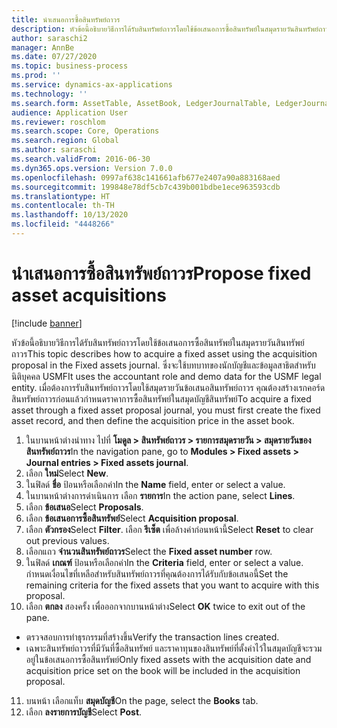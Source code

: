 ```yaml
---
title: นำเสนอการซื้อสินทรัพย์ถาวร
description: หัวข้อนี้อธิบายวิธีการได้รับสินทรัพย์ถาวรโดยใช้ข้อเสนอการซื้อสินทรัพย์ในสมุดรายวันสินทรัพย์ถาวร
author: saraschi2
manager: AnnBe
ms.date: 07/27/2020
ms.topic: business-process
ms.prod: ''
ms.service: dynamics-ax-applications
ms.technology: ''
ms.search.form: AssetTable, AssetBook, LedgerJournalTable, LedgerJournalTransAsset, SysQueryForm
audience: Application User
ms.reviewer: roschlom
ms.search.scope: Core, Operations
ms.search.region: Global
ms.author: saraschi
ms.search.validFrom: 2016-06-30
ms.dyn365.ops.version: Version 7.0.0
ms.openlocfilehash: 0997af638c141661afb677e2407a90a883168aed
ms.sourcegitcommit: 199848e78df5cb7c439b001bdbe1ece963593cdb
ms.translationtype: HT
ms.contentlocale: th-TH
ms.lasthandoff: 10/13/2020
ms.locfileid: "4448266"
---
```

# <a name="propose-fixed-asset-acquisitions"></a><span data-ttu-id="eef79-103">นำเสนอการซื้อสินทรัพย์ถาวร</span><span class="sxs-lookup"><span data-stu-id="eef79-103">Propose fixed asset acquisitions</span></span>

[!include [banner](../../includes/banner.md)]

<span data-ttu-id="eef79-104">หัวข้อนี้อธิบายวิธีการได้รับสินทรัพย์ถาวรโดยใช้ข้อเสนอการซื้อสินทรัพย์ในสมุดรายวันสินทรัพย์ถาวร</span><span class="sxs-lookup"><span data-stu-id="eef79-104">This topic describes how to acquire a fixed asset using the acquisition proposal in the Fixed assets journal.</span></span> <span data-ttu-id="eef79-105">ซึ่งจะใช้บทบาทของนักบัญชีและข้อมูลสาธิตสำหรับนิติบุคคล USMF</span><span class="sxs-lookup"><span data-stu-id="eef79-105">It uses the accountant role and demo data for the USMF legal entity.</span></span> <span data-ttu-id="eef79-106">เมื่อต้องการรับสินทรัพย์ถาวรโดยใช้สมุดรายวันข้อเสนอสินทรัพย์ถาวร คุณต้องสร้างเรกคอร์ดสินทรัพย์ถาวรก่อนแล้วกำหนดราคาการซื้อสินทรัพย์ในสมุดบัญชีสินทรัพย์</span><span class="sxs-lookup"><span data-stu-id="eef79-106">To acquire a fixed asset through a fixed asset proposal journal, you must first create the fixed asset record, and then define the acquisition price in the asset book.</span></span>

1. <span data-ttu-id="eef79-107">ในบานหน้าต่างนำทาง ไปที่ **โมดูล > สินทรัพย์ถาวร > รายการสมุดรายวัน > สมุดรายวันของสินทรัพย์ถาวร**</span><span class="sxs-lookup"><span data-stu-id="eef79-107">In the navigation pane, go to **Modules > Fixed assets > Journal entries > Fixed assets journal**.</span></span>
2. <span data-ttu-id="eef79-108">เลือก **ใหม่**</span><span class="sxs-lookup"><span data-stu-id="eef79-108">Select **New**.</span></span>
3. <span data-ttu-id="eef79-109">ในฟิลด์ **ชื่อ** ป้อนหรือเลือกค่า</span><span class="sxs-lookup"><span data-stu-id="eef79-109">In the **Name** field, enter or select a value.</span></span>
4. <span data-ttu-id="eef79-110">ในบานหน้าต่างการดำเนินการ เลือก **รายการ**</span><span class="sxs-lookup"><span data-stu-id="eef79-110">In the action pane, select **Lines**.</span></span>
5. <span data-ttu-id="eef79-111">เลือก **ข้อเสนอ**</span><span class="sxs-lookup"><span data-stu-id="eef79-111">Select **Proposals**.</span></span>
6. <span data-ttu-id="eef79-112">เลือก **ข้อเสนอการซื้อสินทรัพย์**</span><span class="sxs-lookup"><span data-stu-id="eef79-112">Select **Acquisition proposal**.</span></span>
7. <span data-ttu-id="eef79-113">เลือก **ตัวกรอง**</span><span class="sxs-lookup"><span data-stu-id="eef79-113">Select **Filter**.</span></span> <span data-ttu-id="eef79-114">เลือก **รีเซ็ต** เพื่อล้างค่าก่อนหน้านี้</span><span class="sxs-lookup"><span data-stu-id="eef79-114">Select **Reset** to clear out previous values.</span></span>
8. <span data-ttu-id="eef79-115">เลือกแถว **จำนวนสินทรัพย์ถาวร**</span><span class="sxs-lookup"><span data-stu-id="eef79-115">Select the **Fixed asset number** row.</span></span>
9. <span data-ttu-id="eef79-116">ในฟิลด์ **เกณฑ์** ป้อนหรือเลือกค่า</span><span class="sxs-lookup"><span data-stu-id="eef79-116">In the **Criteria** field, enter or select a value.</span></span> <span data-ttu-id="eef79-117">กำหนดเงื่อนไขที่เหลือสำหรับสินทรัพย์ถาวรที่คุณต้องการได้รับกับข้อเสนอนี้</span><span class="sxs-lookup"><span data-stu-id="eef79-117">Set the remaining criteria for the fixed assets that you want to acquire with this proposal.</span></span>  
10. <span data-ttu-id="eef79-118">เลือก **ตกลง** สองครั้ง เพื่อออกจากบานหน้าต่าง</span><span class="sxs-lookup"><span data-stu-id="eef79-118">Select **OK** twice to exit out of the pane.</span></span>
- <span data-ttu-id="eef79-119">ตรวจสอบการทำธุรกรรมที่สร้างขึ้น</span><span class="sxs-lookup"><span data-stu-id="eef79-119">Verify the transaction lines created.</span></span>  
- <span data-ttu-id="eef79-120">เฉพาะสินทรัพย์ถาวรที่มีวันที่ซื้อสินทรัพย์ และราคาทุนของสินทรัพย์ที่ตั้งค่าไว้ในสมุดบัญชีจะรวมอยู่ในข้อเสนอการซื้อสินทรัพย์</span><span class="sxs-lookup"><span data-stu-id="eef79-120">Only fixed assets with the acquisition date and acquisition price set on the book will be included in the acquisition proposal.</span></span>  
11. <span data-ttu-id="eef79-121">บนหน้า เลือกแท็บ **สมุดบัญชี**</span><span class="sxs-lookup"><span data-stu-id="eef79-121">On the page, select the **Books** tab.</span></span>
12. <span data-ttu-id="eef79-122">เลือก **ลงรายการบัญชี**</span><span class="sxs-lookup"><span data-stu-id="eef79-122">Select **Post**.</span></span>
